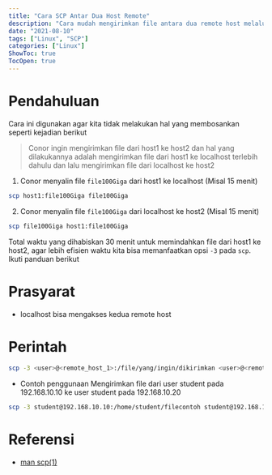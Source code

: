 ```yaml
---
title: "Cara SCP Antar Dua Host Remote"
description: "Cara mudah mengirimkan file antara dua remote host melalui local host"
date: "2021-08-10"
tags: ["Linux", "SCP"]
categories: ["Linux"]
ShowToc: true
TocOpen: true
---
```


# Pendahuluan
Cara ini digunakan agar kita tidak melakukan hal yang membosankan seperti kejadian berikut

> Conor ingin mengirimkan file dari host1 ke host2 dan hal yang dilakukannya adalah mengirimkan file dari host1 ke localhost terlebih dahulu dan lalu mengirimkan file dari localhost ke host2
1. Conor menyalin file `file100Giga` dari host1 ke localhost (Misal 15 menit)
```bash
scp host1:file100Giga file100Giga
```

2. Conor menyalin file `file100Giga` dari localhost ke host2 (Misal 15 menit)
```bash
scp file100Giga host1:file100Giga 
```

Total waktu yang dihabiskan 30 menit untuk memindahkan file dari host1 ke host2, agar lebih efisien waktu kita bisa memanfaatkan opsi `-3` pada `scp`. Ikuti panduan berikut

# Prasyarat
* localhost bisa mengakses kedua remote host

# Perintah
```bash
scp -3 <user>@<remote_host_1>:/file/yang/ingin/dikirimkan <user>@<remote_host_2>:/lokasi/pengiriman/file
```

* Contoh penggunaan
Mengirimkan file dari user student pada 192.168.10.10 ke user student pada 192.168.10.20
```bash
scp -3 student@192.168.10.10:/home/student/filecontoh student@192.168.10.20:/home/student/filecontoh-copy
```

# Referensi
* [man scp(1)](https://man7.org/linux/man-pages/man1/scp.1.html)